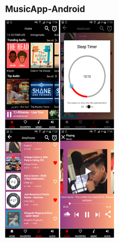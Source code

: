 # MusicApp-Android

<div>
<img src="https://github.com/bachra1993/MusicApp-Android/blob/master/19073345_10211037824054826_1882136159_o.png" width="175" height="350"/>
<img src="https://github.com/bachra1993/MusicApp-Android/blob/master/19075423_10211037825294857_1730038006_n.png" width="175" height="350"/>
<img src="https://github.com/bachra1993/MusicApp-Android/blob/master/19105010_10211037829014950_722826912_o.png" width="175" height="350"/>
<img src="https://github.com/bachra1993/MusicApp-Android/blob/master/19125124_10211037824814845_643163172_o.png" width="175" height="350"/>
</div>

